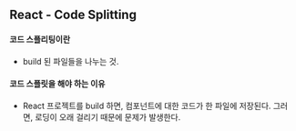 ## React - Code Splitting

#### 코드 스플리팅이란

* build 된 파일들을 나누는 것.



#### 코드 스플릿을 해야 하는 이유

* React 프로젝트를 build 하면, 컴포넌트에 대한 코드가 한 파일에 저장된다. 그러면, 로딩이 오래 걸리기 때문에 문제가 발생한다.

 